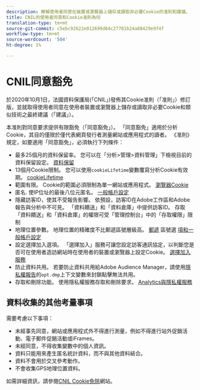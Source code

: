 ```yaml
---
description: 瞭解使用者同意在裝置或瀏覽器上儲存或讀取非必要Cookie的准則和建議。
title: CNIL的使用者同意和Cookie准則為何
translation-type: tm+mt
source-git-commit: c5ebc92622e012699d64c27701b24a88429e9f4f
workflow-type: tm+mt
source-wordcount: '504'
ht-degree: 1%

---
```



# CNIL同意豁免

於2020年10月1日，法國資料保護局(「CNIL」)發佈其Cookie准則（「准則」）修訂版，並就取得使用者同意在使用者裝置或瀏覽器上儲存或讀取非必要Cookie和類似技術之最終建議（「建議」）。

本准則對同意要求提供有限豁免（「同意豁免」）。 「同意豁免」適用於分析Cookie，其目的僅限於僅代表網頁發行者測量網站或應用程式的讀者。 《准則》規定，如要適用「同意豁免」，必須執行下列條件：

* 最多25個月的資料保留率。  您可以在「分析>管理>資料管理」下檢視目前的資料保留設定。  [資料保留](https://experienceleague.adobe.com/docs/analytics/technotes/data-retention.html)
* 13個月Cookie限制。  您可以使用`cookieLifetime`變數覆寫分析Cookie有效期。  [cookieLifetime](https://experienceleague.adobe.com/docs/analytics/implementation/vars/config-vars/cookielifetime.html)
* 範圍有限。 Cookie的範圍必須限制為單一網站或應用程式。 [瀏覽器Cookie](https://experienceleague.adobe.com/docs/analytics/technotes/cookies.html?lang=en&quot;\l&quot;third-party-cookie-implementations)
* 匿名. 使IP位址的最後八位元匿名。 [一般帳戶設定](https://experienceleague.adobe.com/docs/analytics/admin/admin-tools/general-acct-settings-admin.html)
* 隱藏訪客ID，使其不受報告影響。  依預設，訪客ID在Adobe工作區和Adobe報告與分析中不可見。  「資料饋送」和「資料倉庫」中提供訪客ID。  存取「資料饋送」和「資料倉庫」的權限可受「管理控制台」中的「存取權限」限制[](https://experienceleague.adobe.com/docs/core-services/interface/manage-users-and-products/admin-getting-started.html?lang=en&quot;\l&quot;task_040673FE3E3E429B9531FBCB8B6A4391)
* 地理位置參數。 地理位置的精確度不比郵遞區號層級高。 [郵遞](https://experienceleague.adobe.com/docs/analytics/implementation/vars/page-vars/zip.html?lang=en&quot;\l&quot;zip-in-adobe-experience-platform-launch) 區號選 [項和一般帳戶設定](https://experienceleague.adobe.com/docs/analytics/admin/admin-tools/general-acct-settings-admin.html?lang=en&quot;\l&quot;admin-tools)
* 設定選擇加入選項。  「選擇加入」服務可讓您設定訪客通訊協定，以判斷您是否可在使用者造訪網站時在使用者的裝置或瀏覽器上設定Cookie。 [選擇加入服務](https://experienceleague.adobe.com/docs/id-service/using/implementation/opt-in-service/optin-overview.html)
* 防止資料共用。  若要防止資料共用給Adobe Audience Manager，請使用[隱私權報告](https://experienceleague.adobe.com/docs/analytics/admin/data-governance/consent-variables.html?lang=en&quot;\l&quot;變數)的`opt.dmp`上下文變數來封鎖點擊無法共用。
* 存取和刪除功能。 使用隱私權服務存取和刪除要求。 [Analytics與隱私權服務](https://experienceleague.adobe.com/docs/analytics/admin/data-governance/an-gdpr-overview.html)

## 資料收集的其他考量事項

需要考慮以下事項：

* 未經事先同意，網站或應用程式外不得進行測量，例如不得進行站外促銷活動、電子郵件促銷活動或iFrames。
* 未經同意，不得收集變數中的個人資訊。
* 資料只能用來產生匿名統計資料，而不與其他資料結合。
* 資料不會用於交叉參考動作。
* 不會收集GPS地理位置資料。

如需詳細資訊，請參閱[CNIL Cookie免除](https://www.cnil.fr/en/sheet-ndeg16-use-analytics-your-websites-and-applications)網站。
